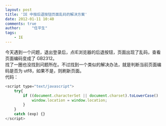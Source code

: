 ```yaml
---
layout: post
title: 'IE 中按后退按钮页面乱码的解决方案'
date: 2012-01-11 10:40
comments: true
author:     "任平生"
tags:
    - IE
---
```



今天遇到一个问题，退出登录后，点IE浏览器的后退按钮，页面出现了乱码，查看页面编码变成了 GB2312。  
找了一圈也没找到问题所在。不过找到一个类似的解决办法，就是判断当前页面编码是否为 utf8，如果不是，则刷新页面。  
代码：  
  

```javascript
<script type="text/javascript">  
	try{  
		if ((document.characterSet || document.charset).toLowerCase() != 'utf-8' && navigator.userAgent.indexOf("MSIE")>0){  
			window.location = window.location;  
		}  
	}  
	catch (exp) {}
</script>
```

